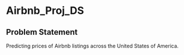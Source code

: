# Airbnb_Proj_DS

## Problem Statement

Predicting prices of Airbnb listings across the United States of America.
